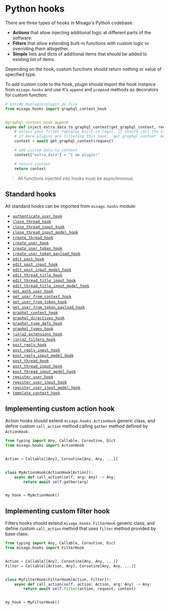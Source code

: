 Python hooks
============

There are three types of hooks in Misago's Python codebase:

- **Actions** that allow injecting additional logic at different parts of the software.
- **Filters** that allow extending built-in functions with custom logic or overriding them altogether.
- **Simple** lists and dicts of additional items that should be added to existing list of items.

Depending on the hook, custom functions should return nothing or value of specified type.

To add custom code to the hook, plugin should import the hook instance from `misago.hooks` and use it's `append` and `prepend` methods as decorators for custom function:

```python
# inside myplugin/plugin.py file
from misago.hooks import graphql_context_hook


@graphql_context_hook.append
async def inject_extra_data_to_graphql_context(get_graphql_context, request):
    # unless your filter replaces built-in logic, it should call the callable passed as first argument.
    # if more plugins are filtering this hook, `get_graphql_context` may be next filter instead!
    context = await get_graphql_context(request)

    # add custom data to context
    context["extra_data"] = "I am plugin!"

    # return context
    return context
```

> All functions injected into hooks must be asynchronous.


Standard hooks
--------------

All standard hooks can be imported from `misago.hooks` module:

- [`authenticate_user_hook`](./authenticate-user-hook.md)
- [`close_thread_hook`](./close-thread-hook.md)
- [`close_thread_input_hook`](./close-thread-input-hook.md)
- [`close_thread_input_model_hook`](./close-thread-input-model-hook.md)
- [`create_thread_hook`](./create-thread-hook.md)
- [`create_user_hook`](./create-user-hook.md)
- [`create_user_token_hook`](./create-user-token-hook.md)
- [`create_user_token_payload_hook`](./create-user-token-payload-hook.md)
- [`edit_post_hook`](./edit-post-hook.md)
- [`edit_post_input_hook`](./edit-post-input-hook.md)
- [`edit_post_input_model_hook`](./edit-post-input-model-hook.md)
- [`edit_thread_title_hook`](./edit-thread-title-hook.md)
- [`edit_thread_title_input_hook`](./edit-thread-title-input-hook.md)
- [`edit_thread_title_input_model_hook`](./edit-thread-title-input-model-hook.md)
- [`get_auth_user_hook`](./get-auth-user-hook.md)
- [`get_user_from_context_hook`](./get-user-from-context-hook.md)
- [`get_user_from_token_hook`](./get-user-from-token-hook.md)
- [`get_user_from_token_payload_hook`](./get-user-from-token-payload-hook.md)
- [`graphql_context_hook`](./graphql-context-hook.md)
- [`graphql_directives_hook`](./graphql-directives-hook.md)
- [`graphql_type_defs_hook`](./graphql-type-defs-hook.md)
- [`graphql_types_hook`](./graphql-types-hook.md)
- [`jinja2_extensions_hook`](./jinja2-extensions-hook.md)
- [`jinja2_filters_hook`](./jinja2-filters-hook.md)
- [`post_reply_hook`](./post-reply-hook.md)
- [`post_reply_input_hook`](./post-reply-input-hook.md)
- [`post_reply_input_model_hook`](./post-reply-input-model-hook.md)
- [`post_thread_hook`](./post-thread-hook.md)
- [`post_thread_input_hook`](./post-thread-input-hook.md)
- [`post_thread_input_model_hook`](./post-thread-input-model-hook.md)
- [`register_user_hook`](./register-user-hook.md)
- [`register_user_input_hook`](./register-user-input-hook.md)
- [`register_user_input_model_hook`](./register-user-input-model-hook.md)
- [`template_context_hook`](./template-context-hook.md)


Implementing custom action hook
-------------------------------

Action hooks should extend `misago.hooks.ActionHook` generic class, and define custom `call_action` method calling `gather` method defined by `ActionHook`:

```python
from typing import Any, Callable, Coroutine, Dict
from misago.hooks import ActionHook


Action = Callable[[Any], Coroutine[Any, Any, ...]]


class MyActionHook(ActionHook[Action]):
    async def call_action(self, arg: Any) -> Any:
        return await self.gather(arg)


my_hook = MyActionHook()
```


Implementing custom filter hook
-------------------------------

Filters hooks should extend `misago.hooks.FilterHook` generic class, and define custom `call_action` method that uses `filter` method provided by base class:

```python
from typing import Any, Callable, Coroutine, Dict
from misago.hooks import FilterHook


Action = Callable[[Any], Coroutine[Any, Any, ...]]
Filter = Callable[[Action, Any], Coroutine[Any, Any, ...]]


class MyFilterHook(FilterHook[Action, Filter]):
    async def call_action(self, action: Action, arg: Any) -> Any:
        return await self.filter(action, request, context)


my_hook = MyFilterHook()
```
